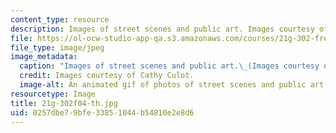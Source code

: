 ```yaml
---
content_type: resource
description: Images of street scenes and public art. Images courtesy of Cathy Culot.
file: https://ol-ocw-studio-app-qa.s3.amazonaws.com/courses/21g-302-french-ii-fall-2004/0257dbe79bfe33851044b54810e2e8d6_21g-302f04-th.jpg
file_type: image/jpeg
image_metadata:
  caption: "Images of street scenes and public art.\_(Images courtesy of Cathy Culot.)"
  credit: Images courtesy of Cathy Culot.
  image-alt: An animated gif of photos of street scenes and public art.
resourcetype: Image
title: 21g-302f04-th.jpg
uid: 0257dbe7-9bfe-3385-1044-b54810e2e8d6
---
```

